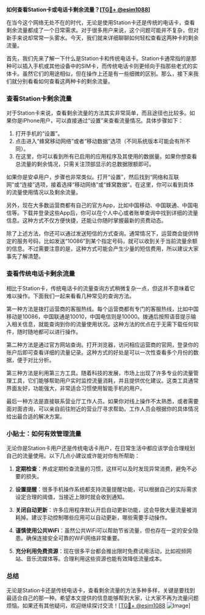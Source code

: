 **如何查看Station卡或电话卡剩余流量？[[TG💪+ @esim1088](https://t.me/s/esim1088)]**

在当今这个网络无处不在的时代，无论是使用Station卡还是传统的电话卡，查看剩余流量都成了一个日常需求。对于很多用户来说，这个问题可能并不复杂，但对新手来说却常常一头雾水。今天，我们就来详细聊聊如何轻松查看这两种卡的剩余流量。

首先，我们先来了解一下什么是Station卡和传统电话卡。Station卡通常指的是那种可以插入手机或其他设备中的SIM卡，而传统电话卡则更倾向于指那些老式的实体卡。虽然它们的用途相似，但在操作上还是有一些细微的区别。那么，接下来我们就分别看看如何查看这两种卡的剩余流量。

### 查看Station卡剩余流量

对于Station卡来说，查看剩余流量的方法其实非常简单，而且途径也比较多。如果你是iPhone用户，可以直接通过“设置”来查看流量情况。具体步骤如下：

1. 打开手机的“设置”。
2. 点击进入“蜂窝移动网络”或者“移动数据”选项（不同系统版本可能会有所不同）。
3. 在这里，你可以看到所有已启用的应用程序及其使用的数据量。如果你想查看总流量的剩余情况，只需关注顶部显示的总数据限额即可。

如果你是安卓用户，步骤也非常类似。打开“设置”，然后找到“网络和互联网”或“连接”选项，接着选择“移动网络”或“蜂窝数据”。在这里，你可以看到具体的流量使用情况以及剩余流量。

另外，现在大多数运营商都有自己的官方App，比如中国移动、中国联通、中国电信等。下载并登录这些App后，你可以在个人中心或者账单查询中找到详细的流量信息。这种方式不仅方便快捷，还能让你随时掌握最新的资费动态。

除了上述方法，你还可以通过发送短信的方式查询。通常情况下，运营商会提供特定的服务号码，比如发送“10086”到某个指定号码，就可以收到关于当前流量余额的信息。不过需要注意的是，这种方式可能会产生少量的短信费用，所以建议大家事先了解清楚。

### 查看传统电话卡剩余流量

相比于Station卡，传统电话卡的流量查询方式稍微复杂一点，但这并不意味着它难以操作。下面我们一起来看看几种常见的查询方法。

第一种方法是拨打运营商的客服热线。每个运营商都有专门的客服热线，比如中国移动是10086，中国联通是10010，中国电信则是10000。拨通后按照语音提示输入相关信息，就能查询到你的流量使用状况。这种方法的优点在于无需下载任何软件，随时随地都可以进行操作。

第二种方法是通过官方网站查询。打开浏览器，访问相应运营商的官网，登录你的账户后即可查看详细的流量记录。这种方式的好处是可以一次性查看多个月份的数据，便于对比分析。

第三种方法是利用第三方工具。随着科技的发展，市场上出现了许多专业的流量管理工具，它们能够帮助用户实时监控流量消耗，并且提供优化建议。这类工具通常界面友好，功能强大，非常适合习惯使用智能手机的用户。

最后一种方法是直接联系营业厅工作人员。如果你对线上操作不太熟悉，或者需要面对面咨询，可以亲自前往附近的营业厅寻求帮助。工作人员会根据你的具体情况给出最合适的解决方案。

### 小贴士：如何有效管理流量

无论你是Station卡用户还是传统电话卡用户，在日常生活中都应该学会合理规划自己的流量使用。以下几点小建议或许能对你有所帮助：

1. **定期检查**：养成定期检查流量的习惯，这样可以及时发现异常消费，避免不必要的损失。
   
2. **设置提醒**：很多手机操作系统都支持流量提醒功能，可以根据自己的实际需求设定合理的阈值，当接近上限时就会收到通知。

3. **关闭自动更新**：许多应用程序默认开启自动更新功能，这会导致大量流量被消耗掉。建议手动控制哪些应用可以自动更新，哪些需要手动操作。

4. **谨慎使用公共WiFi**：虽然公共WiFi可以帮助节省流量，但也存在一定的安全隐患。确保连接安全可靠的WiFi网络非常重要。

5. **充分利用免费资源**：现在很多平台都会推出限时免费试用活动，比如视频网站、音乐流媒体等。合理利用这些资源也能有效降低流量成本。

### 总结

无论是Station卡还是传统电话卡，查看剩余流量的方法多种多样，关键是要找到最适合自己的那一种。希望本文提供的信息能够帮到大家，让大家不再为流量问题烦恼。如果还有其他疑问，欢迎继续探讨交流！[[TG💪+ @esim1088](https://t.me/s/esim1088) ![Image](https://i.postimg.cc/4NQfJmqS/Snipaste-2025-05-13-00-14-12.png)]